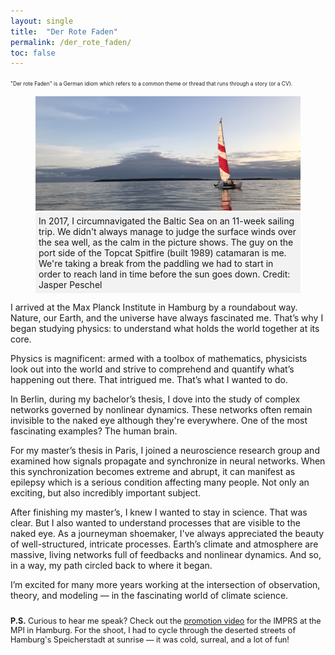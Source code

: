 ```yaml
---
layout: single
title:  "Der Rote Faden"
permalink: /der_rote_faden/
toc: false
---
```

<span style="font-size: 0.6em; font-style: normal; font-weight: normal;">
    "Der rote Faden" is a German idiom which refers to a common theme or thread that runs through a story (or a CV).
</span>
<figure>
    <img src="/assets/images/sailing_panorama.JPG" alt="catamaran_tallinn_bay">
    <figcaption style="background-color: #f2f2f2; padding: 5px;">In 2017, I circumnavigated the Baltic Sea on an 11-week sailing trip. We didn't always manage to judge the surface winds over the sea well, as the calm in the picture shows. The guy on the port side of the Topcat Spitfire (built 1989) catamaran is me. We're taking a break from the paddling we had to start in order to reach land in time before the sun goes down. Credit: Jasper Peschel</figcaption>
</figure>

<section>
  <p>
    I arrived at the Max Planck Institute in Hamburg by a roundabout way. Nature, our Earth, and the universe have always fascinated me. That’s why I began studying physics: to understand what holds the world together at its core.
  </p>

  <p>
    Physics is magnificent: armed with a toolbox of mathematics, physicists look out into the world and strive to comprehend and quantify what’s happening out there. That intrigued me. That’s what I wanted to do.
  </p>

  <p>
    In Berlin, during my bachelor’s thesis, I dove into the study of complex networks governed by nonlinear dynamics. These networks often remain invisible to the naked eye although they're everywhere. One of the most fascinating examples? The human brain.
  </p>

  <p>
    For my master’s thesis in Paris, I joined a neuroscience research group and examined how signals propagate and synchronize in neural networks. When this synchronization becomes extreme and abrupt, it can manifest as epilepsy which is a serious condition affecting many people. Not only an exciting, but also incredibly important subject.
  </p>

  <p>
    After finishing my master’s, I knew I wanted to stay in science. That was clear. But I also wanted to understand processes that are visible to the naked eye. As a journeyman shoemaker, I've always appreciated the beauty of well-structured, intricate processes. Earth’s climate and atmosphere are massive, living networks full of feedbacks and nonlinear dynamics. And so, in a way, my path circled back to where it began.
  </p>

  <p>
    I’m excited for many more years working at the intersection of observation, theory, and modeling — in the fascinating world of climate science.
  </p>

  <p style="margin-top: 2em; font-size: 0.9em;">
    <strong>P.S.</strong> Curious to hear me speak? Check out the <a href="https://vimeo.com/806272814" target="_blank">promotion video</a> for the IMPRS at the MPI in Hamburg. For the shoot, I had to cycle through the deserted streets of Hamburg's Speicherstadt at sunrise — it was cold, surreal, and a lot of fun!
  </p>

</section>





